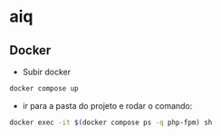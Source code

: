 # aiq


## Docker

- Subir docker

```sh
docker compose up
```

- ir para a pasta do projeto e rodar o comando:

```sh
docker exec -it $(docker compose ps -q php-fpm) sh
```
